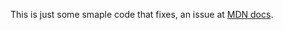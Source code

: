 This is just some smaple code that fixes, an issue at [MDN docs](https://developer.mozilla.org/en-US/docs/Games/Techniques/3D_on_the_web/Building_up_a_basic_demo_with_A-Frame).